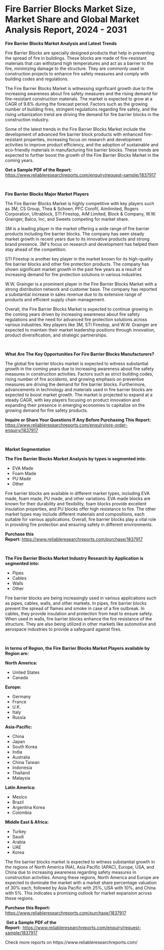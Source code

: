 <p><h1>Fire Barrier Blocks Market Size, Market Share and Global Market Analysis Report, 2024 - 2031</h1></p><p><strong>Fire Barrier Blocks Market Analysis and Latest Trends</strong></p>
<p><p>Fire Barrier Blocks are specially designed products that help in preventing the spread of fire in buildings. These blocks are made of fire-resistant materials that can withstand high temperatures and act as a barrier to the fire, minimizing damage to the structure. They are commonly used in construction projects to enhance fire safety measures and comply with building codes and regulations.</p><p>The Fire Barrier Blocks Market is witnessing significant growth due to the increasing awareness about fire safety measures and the rising demand for fire-resistant construction materials. The market is expected to grow at a CAGR of 9.8% during the forecast period. Factors such as the growing number of building fires, stringent regulations regarding fire safety, and the rising urbanization trend are driving the demand for fire barrier blocks in the construction industry.</p><p>Some of the latest trends in the Fire Barrier Blocks Market include the development of advanced fire barrier block products with enhanced fire-resistant properties, increasing focus on research and development activities to improve product efficiency, and the adoption of sustainable and eco-friendly materials in manufacturing fire barrier blocks. These trends are expected to further boost the growth of the Fire Barrier Blocks Market in the coming years.</p></p>
<p><strong>Get a Sample PDF of the Report:&nbsp;</strong> <a href="https://www.reliableresearchreports.com/enquiry/request-sample/1837917">https://www.reliableresearchreports.com/enquiry/request-sample/1837917</a></p>
<p>&nbsp;</p>
<p><strong>Fire Barrier Blocks Major Market Players</strong></p>
<p><p>The Fire Barrier Blocks Market is highly competitive with key players such as 3M, CS Group, Thea & Schoen, PFC Corofil, Aimlimited, Rogers Corporation, Ultrablock, STI Firestop, AiM Limited, Block & Company, W.W. Grainger, Balco, Inc, and Sweets competing for market share. </p><p>3M is a leading player in the market offering a wide range of fire barrier products including fire barrier blocks. The company has seen steady market growth in recent years due to its innovative products and strong brand presence. 3M's focus on research and development has helped them stay ahead of the competition.</p><p>STI Firestop is another key player in the market known for its high-quality fire barrier blocks and other fire protection products. The company has shown significant market growth in the past few years as a result of increasing demand for fire protection solutions in various industries.</p><p>W.W. Grainger is a prominent player in the Fire Barrier Blocks Market with a strong distribution network and customer base. The company has reported a substantial increase in sales revenue due to its extensive range of products and efficient supply chain management.</p><p>Overall, the Fire Barrier Blocks Market is expected to continue growing in the coming years driven by increasing awareness about fire safety regulations and the need for advanced fire protection solutions across various industries. Key players like 3M, STI Firestop, and W.W. Grainger are expected to maintain their market leadership positions through innovation, product diversification, and strategic partnerships.</p></p>
<p>&nbsp;</p>
<p><strong>What Are The Key Opportunities For Fire Barrier Blocks Manufacturers?</strong></p>
<p><p>The global fire barrier blocks market is expected to witness substantial growth in the coming years due to increasing awareness about fire safety measures in construction activities. Factors such as strict building codes, rising number of fire accidents, and growing emphasis on preventive measures are driving the demand for fire barrier blocks. Furthermore, advancements in technology and materials used in fire barrier blocks are expected to boost market growth. The market is projected to expand at a steady CAGR, with key players focusing on product innovation and expanding their presence in emerging economies to capitalize on the growing demand for fire safety products.</p></p>
<p><strong>Inquire or Share Your Questions If Any Before Purchasing This Report:</strong> <a href="https://www.reliableresearchreports.com/enquiry/pre-order-enquiry/1837917">https://www.reliableresearchreports.com/enquiry/pre-order-enquiry/1837917</a></p>
<p>&nbsp;</p>
<p><strong>Market Segmentation</strong></p>
<p><strong>The Fire Barrier Blocks Market Analysis by types is segmented into:</strong></p>
<p><ul><li>EVA Made</li><li>Foam Made</li><li>PU Made</li><li>Other</li></ul></p>
<p><p>Fire barrier blocks are available in different market types, including EVA made, foam made, PU made, and other variations. EVA made blocks are known for their durability and flexibility, foam blocks provide excellent insulation properties, and PU blocks offer high resistance to fire. The other market types may include different materials and compositions, each suitable for various applications. Overall, fire barrier blocks play a vital role in providing fire protection and ensuring safety in different environments.</p></p>
<p><strong>Purchase this Report:&nbsp;</strong><a href="https://www.reliableresearchreports.com/purchase/1837917">https://www.reliableresearchreports.com/purchase/1837917</a></p>
<p>&nbsp;</p>
<p><strong>The Fire Barrier Blocks Market Industry Research by Application is segmented into:</strong></p>
<p><ul><li>Pipes</li><li>Cables</li><li>Walls</li><li>Other</li></ul></p>
<p><p>Fire barrier blocks are being increasingly used in various applications such as pipes, cables, walls, and other markets. In pipes, fire barrier blocks prevent the spread of flames and smoke in case of a fire outbreak. In cables, they provide insulation and protection from heat to ensure safety. When used in walls, fire barrier blocks enhance the fire resistance of the structure. They are also being utilized in other markets like automotive and aerospace industries to provide a safeguard against fires.</p></p>
<p>&nbsp;</p>
<p><strong>In terms of Region, the Fire Barrier Blocks Market Players available by Region are:</strong></p>
<p>
    <p> <strong> North America: </strong>
        <ul>
            <li>United States</li>
            <li>Canada</li>
        </ul>
        </p> 
    <p> <strong> Europe: </strong>
        <ul>
            <li>Germany</li>
            <li>France</li>
            <li>U.K.</li>
            <li>Italy</li>
            <li>Russia</li>
        </ul>
        </p> 
    <p> <strong> Asia-Pacific: </strong>
        <ul>
            <li>China</li>
            <li>Japan</li>
            <li>South Korea</li>
            <li>India</li>
            <li>Australia</li>
            <li>China Taiwan</li>
            <li>Indonesia</li>
            <li>Thailand</li>
            <li>Malaysia</li>
        </ul>
        </p> 
    <p> <strong> Latin America: </strong>
        <ul>
            <li>Mexico</li>
            <li>Brazil</li>
            <li>Argentina Korea</li>
            <li>Colombia</li>
        </ul>
        </p> 
    <p> <strong> Middle East & Africa: </strong>
        <ul>
            <li>Turkey</li>
            <li>Saudi</li>
            <li>Arabia</li>
            <li>UAE</li>
            <li>Korea</li>
        </ul>
    </p>
    </p>
<p><p>The fire barrier blocks market is expected to witness substantial growth in the regions of North America (NA), Asia Pacific (APAC), Europe, USA, and China due to increasing awareness regarding safety measures in construction activities. Among these regions, North America and Europe are expected to dominate the market with a market share percentage valuation of 30% each, followed by Asia Pacific with 25%, USA with 10%, and China with 5%. This indicates a promising outlook for market expansion across these regions.</p></p>
<p><strong>Purchase this Report: </strong><a href="https://www.reliableresearchreports.com/purchase/1837917">https://www.reliableresearchreports.com/purchase/1837917</a></p>
<p>&nbsp;<strong>Get a Sample PDF of the Report:&nbsp;&nbsp;</strong><a href="https://www.reliableresearchreports.com/enquiry/request-sample/1837917">https://www.reliableresearchreports.com/enquiry/request-sample/1837917</a></p>
<p><strong></strong></p>
<p>Check more reports on https://www.reliableresearchreports.com/</p>